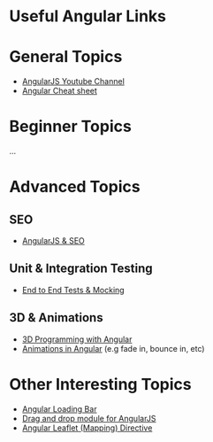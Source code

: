 Useful Angular Links
====

# General Topics
* [AngularJS Youtube Channel](http://www.youtube.com/channel/UCbn1OgGei-DV7aSRo_HaAiw)
* [Angular Cheat sheet](http://www.cheatography.com/proloser/cheat-sheets/angularjs/?utm_content=buffer4b85c&utm_medium=social&utm_source=twitter.com&utm_campaign=buffer)

# Beginner Topics
...

# Advanced Topics
## SEO
* [AngularJS & SEO](http://www.yearofmoo.com/2012/11/angularjs-and-seo.html)

## Unit & Integration Testing
* [End to End Tests & Mocking](http://lostechies.com/gabrielschenker/2014/04/21/angularjspart-15-end-to-end-tests-and-mocking)

## 3D & Animations
* [3D Programming with Angular](https://github.com/frozonfreak/html_angular_threejs)
* [Animations in Angular](http://hendrixer.github.io/) (e.g fade in, bounce in, etc)

# Other Interesting Topics
* [Angular Loading Bar](http://chieffancypants.github.io/angular-loading-bar/?utm_content=buffer1b9ed&utm_medium=social&utm_source=twitter.com&utm_campaign=buffer)
* [Drag and drop module for AngularJS](http://ngmodules.org/modules/ngDraggable?utm_content=bufferfd72a&utm_medium=social&utm_source=twitter.com&utm_campaign=buffer)
* [Angular Leaflet (Mapping) Directive](http://tombatossals.github.io/angular-leaflet-directive)

